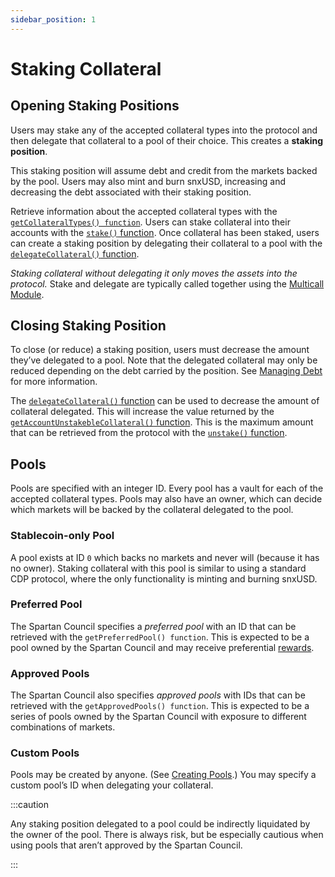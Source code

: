 ```yaml
---
sidebar_position: 1
---
```


# Staking Collateral

## Opening Staking Positions

Users may stake any of the accepted collateral types into the protocol and then delegate that collateral to a pool of their choice. This creates a **staking position**.

This staking position will assume debt and credit from the markets backed by the pool. Users may also mint and burn snxUSD, increasing and decreasing the debt associated with their staking position.

Retrieve information about the accepted collateral types with the [`getCollateralTypes() function`](/). Users can stake collateral into their accounts with the [`stake()` function](/). Once collateral has been staked, users can create a staking position by delegating their collateral to a pool with the [`delegateCollateral()` function](/).

_Staking collateral without delegating it only moves the assets into the protocol._ Stake and delegate are typically called together using the [Multicall Module](/).

## Closing Staking Position

To close (or reduce) a staking position, users must decrease the amount they’ve delegated to a pool. Note that the delegated collateral may only be reduced depending on the debt carried by the position. See [Managing Debt](./managing-debt) for more information.

The [`delegateCollateral()` function](/) can be used to decrease the amount of collateral delegated. This will increase the value returned by the [`getAccountUnstakebleCollateral()` function](/). This is the maximum amount that can be retrieved from the protocol with the [`unstake()` function](/).

## Pools

Pools are specified with an integer ID. Every pool has a vault for each of the accepted collateral types. Pools may also have an owner, which can decide which markets will be backed by the collateral delegated to the pool.

### Stablecoin-only Pool

A pool exists at ID `0` which backs no markets and never will (because it has no owner). Staking collateral with this pool is similar to using a standard CDP protocol, where the only functionality is minting and burning snxUSD.

### Preferred Pool

The Spartan Council specifies a _preferred pool_ with an ID that can be retrieved with the `getPreferredPool() function`. This is expected to be a pool owned by the Spartan Council and may receive preferential [rewards](/).

### Approved Pools

The Spartan Council also specifies _approved pools_ with IDs that can be retrieved with the `getApprovedPools() function`. This is expected to be a series of pools owned by the Spartan Council with exposure to different combinations of markets.

### Custom Pools

Pools may be created by anyone. (See [Creating Pools](../pools-vaults/creating-pools).) You may specify a custom pool’s ID when delegating your collateral.

:::caution

Any staking position delegated to a pool could be indirectly liquidated by the owner of the pool. There is always risk, but be especially cautious when using pools that aren’t approved by the Spartan Council.

:::
